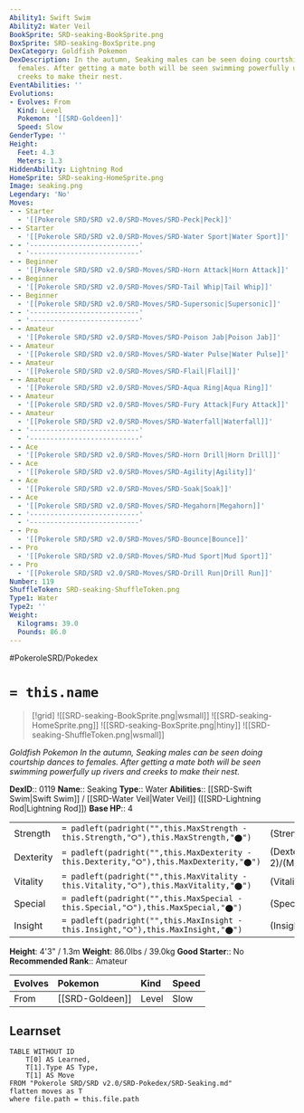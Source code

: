 ```yaml
---
Ability1: Swift Swim
Ability2: Water Veil
BookSprite: SRD-seaking-BookSprite.png
BoxSprite: SRD-seaking-BoxSprite.png
DexCategory: Goldfish Pokemon
DexDescription: In the autumn, Seaking males can be seen doing courtship dances to
  females. After getting a mate both will be seen swimming powerfully up rivers and
  creeks to make their nest.
EventAbilities: ''
Evolutions:
- Evolves: From
  Kind: Level
  Pokemon: '[[SRD-Goldeen]]'
  Speed: Slow
GenderType: ''
Height:
  Feet: 4.3
  Meters: 1.3
HiddenAbility: Lightning Rod
HomeSprite: SRD-seaking-HomeSprite.png
Image: seaking.png
Legendary: 'No'
Moves:
- - Starter
  - '[[Pokerole SRD/SRD v2.0/SRD-Moves/SRD-Peck|Peck]]'
- - Starter
  - '[[Pokerole SRD/SRD v2.0/SRD-Moves/SRD-Water Sport|Water Sport]]'
- - '---------------------------'
  - '---------------------------'
- - Beginner
  - '[[Pokerole SRD/SRD v2.0/SRD-Moves/SRD-Horn Attack|Horn Attack]]'
- - Beginner
  - '[[Pokerole SRD/SRD v2.0/SRD-Moves/SRD-Tail Whip|Tail Whip]]'
- - Beginner
  - '[[Pokerole SRD/SRD v2.0/SRD-Moves/SRD-Supersonic|Supersonic]]'
- - '---------------------------'
  - '---------------------------'
- - Amateur
  - '[[Pokerole SRD/SRD v2.0/SRD-Moves/SRD-Poison Jab|Poison Jab]]'
- - Amateur
  - '[[Pokerole SRD/SRD v2.0/SRD-Moves/SRD-Water Pulse|Water Pulse]]'
- - Amateur
  - '[[Pokerole SRD/SRD v2.0/SRD-Moves/SRD-Flail|Flail]]'
- - Amateur
  - '[[Pokerole SRD/SRD v2.0/SRD-Moves/SRD-Aqua Ring|Aqua Ring]]'
- - Amateur
  - '[[Pokerole SRD/SRD v2.0/SRD-Moves/SRD-Fury Attack|Fury Attack]]'
- - Amateur
  - '[[Pokerole SRD/SRD v2.0/SRD-Moves/SRD-Waterfall|Waterfall]]'
- - '---------------------------'
  - '---------------------------'
- - Ace
  - '[[Pokerole SRD/SRD v2.0/SRD-Moves/SRD-Horn Drill|Horn Drill]]'
- - Ace
  - '[[Pokerole SRD/SRD v2.0/SRD-Moves/SRD-Agility|Agility]]'
- - Ace
  - '[[Pokerole SRD/SRD v2.0/SRD-Moves/SRD-Soak|Soak]]'
- - Ace
  - '[[Pokerole SRD/SRD v2.0/SRD-Moves/SRD-Megahorn|Megahorn]]'
- - '---------------------------'
  - '---------------------------'
- - Pro
  - '[[Pokerole SRD/SRD v2.0/SRD-Moves/SRD-Bounce|Bounce]]'
- - Pro
  - '[[Pokerole SRD/SRD v2.0/SRD-Moves/SRD-Mud Sport|Mud Sport]]'
- - Pro
  - '[[Pokerole SRD/SRD v2.0/SRD-Moves/SRD-Drill Run|Drill Run]]'
Number: 119
ShuffleToken: SRD-seaking-ShuffleToken.png
Type1: Water
Type2: ''
Weight:
  Kilograms: 39.0
  Pounds: 86.0
---
```


#PokeroleSRD/Pokedex

# `= this.name`

> [!grid]
> ![[SRD-seaking-BookSprite.png|wsmall]]
> ![[SRD-seaking-HomeSprite.png]]
> ![[SRD-seaking-BoxSprite.png|htiny]]
> ![[SRD-seaking-ShuffleToken.png|wsmall]]


*Goldfish Pokemon*
*In the autumn, Seaking males can be seen doing courtship dances to females. After getting a mate both will be seen swimming powerfully up rivers and creeks to make their nest.*

**DexID**:: 0119
**Name**:: Seaking
**Type**:: Water
**Abilities**:: [[SRD-Swift Swim|Swift Swim]] / [[SRD-Water Veil|Water Veil]] ([[SRD-Lightning Rod|Lightning Rod]])
**Base HP**:: 4

|           |                                                                                        |                                          |
| --------- | -------------------------------------------------------------------------------------- | ---------------------------------------- |
| Strength  | `= padleft(padright("",this.MaxStrength - this.Strength,"⭘"),this.MaxStrength,"⬤")`    | (Strength::3)/(MaxStrength::6)   |
| Dexterity | `= padleft(padright("",this.MaxDexterity - this.Dexterity,"⭘"),this.MaxDexterity,"⬤")` | (Dexterity:: 2)/(MaxDexterity::4) |
| Vitality  | `= padleft(padright("",this.MaxVitality - this.Vitality,"⭘"),this.MaxVitality,"⬤")`    | (Vitality::2)/(MaxVitality::4)   |
| Special   | `= padleft(padright("",this.MaxSpecial - this.Special,"⭘"),this.MaxSpecial,"⬤")`       | (Special::2)/(MaxSpecial::4)     |
| Insight   | `= padleft(padright("",this.MaxInsight - this.Insight,"⭘"),this.MaxInsight,"⬤")`       | (Insight::2)/(MaxInsight::5)     |

**Height**: 4'3" / 1.3m
**Weight**: 86.0lbs / 39.0kg
**Good Starter**:: No
**Recommended Rank**:: Amateur

| Evolves   | Pokemon         | Kind   | Speed   |
|:----------|:----------------|:-------|:--------|
| From      | [[SRD-Goldeen]] | Level  | Slow    |

## Learnset

```dataview
TABLE WITHOUT ID
    T[0] AS Learned,
    T[1].Type AS Type,
    T[1] AS Move
FROM "Pokerole SRD/SRD v2.0/SRD-Pokedex/SRD-Seaking.md"
flatten moves as T
where file.path = this.file.path
```
